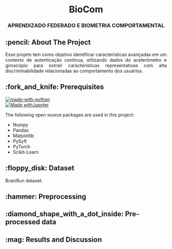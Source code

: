 <h1 align="center"> BioCom </h1>
<h3 align="center"> APRENDIZADO FEDERADO E BIOMETRIA COMPORTAMENTAL </h3>

<!-- ABOUT THE PROJECT -->
<h2 id="about-the-project"> :pencil: About The Project</h2>

<p align="justify"> 
  Esse projeto tem como objetivo identificar características avançadas em um contexto de autenticação contínua, utilizando dados do acelerômetro e giroscópio para extrair características representativas com alta discriminabilidade relacionadas ao comportamento dos usuários.
</p>

<!-- PREREQUISITES -->
<h2 id="prerequisites"> :fork_and_knife: Prerequisites</h2>

[![made-with-python](https://img.shields.io/badge/Made%20with-Python-1f425f.svg)](https://www.python.org/) <br>
[![Made withJupyter](https://img.shields.io/badge/Made%20with-Jupyter-orange?style=for-the-badge&logo=Jupyter)](https://jupyter.org/try) <br>

<!--This project is written in Python programming language. <br>-->
The following open source packages are used in this project:
* Numpy
* Pandas
* Matplotlib
* PySyft
* PyTorch
* Scikit-Learn

<!-- DATASET -->
<h2 id="dataset"> :floppy_disk: Dataset</h2>
<p> 
  BrainRun dataset.
  
 <!-- PREPROCESSING -->
<h2 id="preprocessing"> :hammer: Preprocessing</h2>

<!-- PRE-PROCESSED DATA -->
<h2 id="preprocessed-data"> :diamond_shape_with_a_dot_inside: Pre-processed data</h2>

<!-- RESULTS AND DISCUSSION -->
<h2 id="results-and-discussion"> :mag: Results and Discussion</h2>
